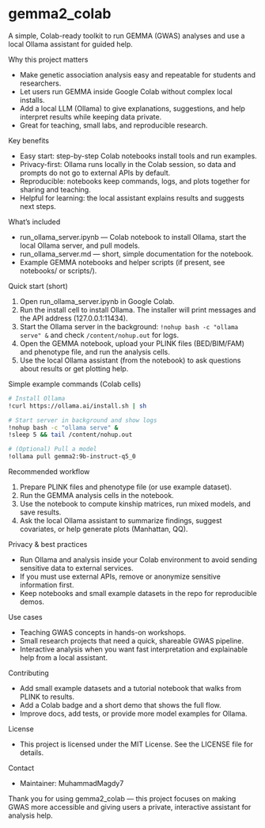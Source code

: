 # gemma2_colab

A simple, Colab-ready toolkit to run GEMMA (GWAS) analyses and use a local Ollama assistant for guided help.

Why this project matters
- Make genetic association analysis easy and repeatable for students and researchers.
- Let users run GEMMA inside Google Colab without complex local installs.
- Add a local LLM (Ollama) to give explanations, suggestions, and help interpret results while keeping data private.
- Great for teaching, small labs, and reproducible research.

Key benefits
- Easy start: step-by-step Colab notebooks install tools and run examples.
- Privacy-first: Ollama runs locally in the Colab session, so data and prompts do not go to external APIs by default.
- Reproducible: notebooks keep commands, logs, and plots together for sharing and teaching.
- Helpful for learning: the local assistant explains results and suggests next steps.

What’s included
- run_ollama_server.ipynb — Colab notebook to install Ollama, start the local Ollama server, and pull models.
- run_ollama_server.md — short, simple documentation for the notebook.
- Example GEMMA notebooks and helper scripts (if present, see notebooks/ or scripts/).

Quick start (short)
1. Open run_ollama_server.ipynb in Google Colab.
2. Run the install cell to install Ollama. The installer will print messages and the API address (127.0.0.1:11434).
3. Start the Ollama server in the background: `!nohup bash -c "ollama serve" &` and check `/content/nohup.out` for logs.
4. Open the GEMMA notebook, upload your PLINK files (BED/BIM/FAM) and phenotype file, and run the analysis cells.
5. Use the local Ollama assistant (from the notebook) to ask questions about results or get plotting help.

Simple example commands (Colab cells)
```bash
# Install Ollama
!curl https://ollama.ai/install.sh | sh

# Start server in background and show logs
!nohup bash -c "ollama serve" &
!sleep 5 && tail /content/nohup.out

# (Optional) Pull a model
!ollama pull gemma2:9b-instruct-q5_0
```

Recommended workflow
1. Prepare PLINK files and phenotype file (or use example dataset).
2. Run the GEMMA analysis cells in the notebook.
3. Use the notebook to compute kinship matrices, run mixed models, and save results.
4. Ask the local Ollama assistant to summarize findings, suggest covariates, or help generate plots (Manhattan, QQ).

Privacy & best practices
- Run Ollama and analysis inside your Colab environment to avoid sending sensitive data to external services.
- If you must use external APIs, remove or anonymize sensitive information first.
- Keep notebooks and small example datasets in the repo for reproducible demos.

Use cases
- Teaching GWAS concepts in hands-on workshops.
- Small research projects that need a quick, shareable GWAS pipeline.
- Interactive analysis when you want fast interpretation and explainable help from a local assistant.

Contributing
- Add small example datasets and a tutorial notebook that walks from PLINK to results.
- Add a Colab badge and a short demo that shows the full flow.
- Improve docs, add tests, or provide more model examples for Ollama.

License
- This project is licensed under the MIT License. See the LICENSE file for details.

Contact
- Maintainer: MuhammadMagdy7

Thank you for using gemma2_colab — this project focuses on making GWAS more accessible and giving users a private, interactive assistant for analysis help.